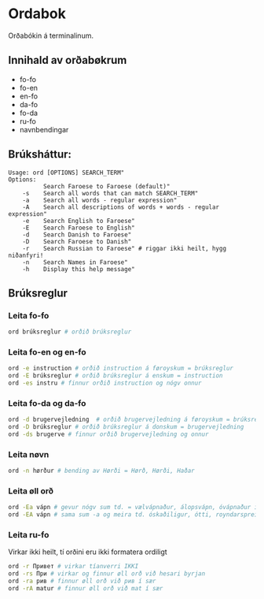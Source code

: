 # Ordabok
Orðabókin á terminalinum.
## Innihald av orðabøkrum
- fo-fo
- fo-en
- en-fo
- da-fo
- fo-da
- ru-fo
- navnbendingar

## Brúksháttur: 
```
Usage: ord [OPTIONS] SEARCH_TERM"
Options:
	      Search Faroese to Faroese (default)"
	-s    Search all words that can match SEARCH_TERM"
	-a    Search all words - regular expression"
	-A    Search all descriptions of words + words - regular expression"
	-e    Search English to Faroese"
	-E    Search Faroese to English"
	-d    Search Danish to Faroese"
	-D    Search Faroese to Danish"
	-r    Search Russian to Faroese" # riggar ikki heilt, hygg niðanfyri!
	-n    Search Names in Faroese"
	-h    Display this help message"
```
## Brúksreglur
### Leita fo-fo
```bash
ord brúksreglur # orðið brúksreglur
```
### Leita fo-en og en-fo
```bash
ord -e instruction # orðið instruction á føroyskum = brúksreglur
ord -E brúksreglur # orðið brúksreglur á enskum = instruction
ord -es instru # finnur orðið instruction og nógv onnur
```
### Leita fo-da og da-fo
```bash
ord -d brugervejledning  # orðið brugervejledning á føroyskum = brúksreglur
ord -D brúksreglur # orðið brúksreglur á donskum = brugervejledning
ord -ds brugerve # finnur orðið brugervejledning og onnur
```
### Leita nøvn
```bash
ord -n hørður # bending av Hørði = Hørð, Hørði, Haðar
```
### Leita øll orð
```bash
ord -Ea vápn # gevur nógv sum td. = vælvápnaður, álopsvápn, óvápnaður í fo-en orðabókini
ord -EA vápn # sama sum -a og meira td. óskaðiligur, ótti, royndarspreinging, ragnarøk í ensku orðabókini
```
### Leita ru-fo
Virkar ikki heilt, tí orðini eru ikki formatera ordiligt
```bash
ord -r Привет # virkar tíanverri IKKI
ord -rs При # virkar og finnur øll orð við hesari byrjan
ord -ra рив # finnur øll orð við рив í sær
ord -rA matur # finnur øll orð við mat í sær
```
